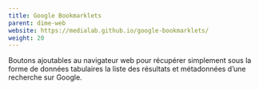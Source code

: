 ```yaml
---
title: Google Bookmarklets
parent: dime-web
website: https://medialab.github.io/google-bookmarklets/
weight: 20
---
```


Boutons ajoutables au navigateur web pour récupérer simplement sous la forme de données tabulaires la liste des résultats et métadonnées d’une recherche sur Google.
